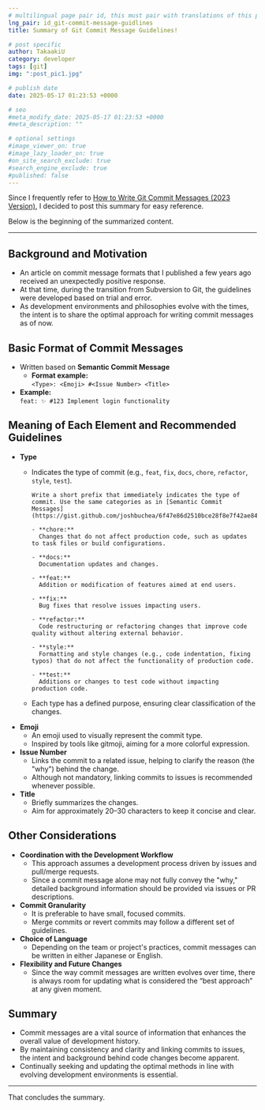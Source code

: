 ```yaml
---
# multilingual page pair id, this must pair with translations of this page. (This name must be unique)
lng_pair: id_git-commit-message-guidlines
title: Summary of Git Commit Message Guidelines!

# post specific
author: TakaakiU
category: developer
tags: [git]
img: ":post_pic1.jpg"

# publish date
date: 2025-05-17 01:23:53 +0000

# seo
#meta_modify_date: 2025-05-17 01:23:53 +0000
#meta_description: ""

# optional settings
#image_viewer_on: true
#image_lazy_loader_on: true
#on_site_search_exclude: true
#search_engine_exclude: true
#published: false
---
```


Since I frequently refer to [How to Write Git Commit Messages (2023 Version)](https://zenn.dev/itosho/articles/git-commit-message-2023), I decided to post this summary for easy reference.

Below is the beginning of the summarized content.

---

## Background and Motivation
- An article on commit message formats that I published a few years ago received an unexpectedly positive response.
- At that time, during the transition from Subversion to Git, the guidelines were developed based on trial and error.
- As development environments and philosophies evolve with the times, the intent is to share the optimal approach for writing commit messages as of now.

## Basic Format of Commit Messages
- Written based on **Semantic Commit Message**
  - **Format example:**  
    `<Type>: <Emoji> #<Issue Number> <Title>`
- **Example:**  
  `feat: ✨ #123 Implement login functionality`

## Meaning of Each Element and Recommended Guidelines
- **Type**  
  - Indicates the type of commit (e.g., `feat`, `fix`, `docs`, `chore`, `refactor`, `style`, `test`).
    
    ```
    Write a short prefix that immediately indicates the type of commit. Use the same categories as in [Semantic Commit Messages](https://gist.github.com/joshbuchea/6f47e86d2510bce28f8e7f42ae84c716).

    - **chore:**  
      Changes that do not affect production code, such as updates to task files or build configurations.

    - **docs:**  
      Documentation updates and changes.

    - **feat:**  
      Addition or modification of features aimed at end users.

    - **fix:**  
      Bug fixes that resolve issues impacting users.

    - **refactor:**  
      Code restructuring or refactoring changes that improve code quality without altering external behavior.

    - **style:**  
      Formatting and style changes (e.g., code indentation, fixing typos) that do not affect the functionality of production code.

    - **test:**  
      Additions or changes to test code without impacting production code.
    ```

  - Each type has a defined purpose, ensuring clear classification of the changes.
- **Emoji**  
  - An emoji used to visually represent the commit type.
  - Inspired by tools like gitmoji, aiming for a more colorful expression.
- **Issue Number**  
  - Links the commit to a related issue, helping to clarify the reason (the "why") behind the change.
  - Although not mandatory, linking commits to issues is recommended whenever possible.
- **Title**  
  - Briefly summarizes the changes.
  - Aim for approximately 20–30 characters to keep it concise and clear.

## Other Considerations
- **Coordination with the Development Workflow**  
  - This approach assumes a development process driven by issues and pull/merge requests.
  - Since a commit message alone may not fully convey the "why," detailed background information should be provided via issues or PR descriptions.
- **Commit Granularity**  
  - It is preferable to have small, focused commits.
  - Merge commits or revert commits may follow a different set of guidelines.
- **Choice of Language**  
  - Depending on the team or project's practices, commit messages can be written in either Japanese or English.
- **Flexibility and Future Changes**  
  - Since the way commit messages are written evolves over time, there is always room for updating what is considered the “best approach” at any given moment.

## Summary
- Commit messages are a vital source of information that enhances the overall value of development history.
- By maintaining consistency and clarity and linking commits to issues, the intent and background behind code changes become apparent.
- Continually seeking and updating the optimal methods in line with evolving development environments is essential.

---

That concludes the summary.
